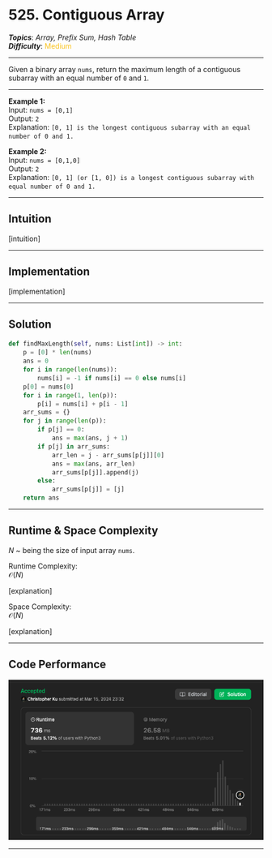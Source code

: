 # 525. Contiguous Array
***Topics***: *Array, Prefix Sum, Hash Table*  
***Difficulty***: <span style="color: #fac31d;">Medium</span>
<!-- green: #46c6c2, yellow: #fac31d, red: #f8615c-->
---
Given a binary array `nums`, return the maximum length of a contiguous subarray with an equal number of `0` and `1`.

---
**Example 1:**  
Input: `nums = [0,1]`  
Output: `2`  
Explanation: `[0, 1] is the longest contiguous subarray with an equal number of 0 and 1.`  

**Example 2:**  
Input: `nums = [0,1,0]`  
Output: `2`  
Explanation: `[0, 1] (or [1, 0]) is a longest contiguous subarray with equal number of 0 and 1.`

---
## Intuition
[intuition]

---
## Implementation
[implementation]

---
## Solution
```python
def findMaxLength(self, nums: List[int]) -> int:
    p = [0] * len(nums)
    ans = 0
    for i in range(len(nums)):
        nums[i] = -1 if nums[i] == 0 else nums[i]
    p[0] = nums[0]
    for i in range(1, len(p)):
        p[i] = nums[i] + p[i - 1]
    arr_sums = {}
    for j in range(len(p)):
        if p[j] == 0:
            ans = max(ans, j + 1)
        if p[j] in arr_sums:
            arr_len = j - arr_sums[p[j]][0]
            ans = max(ans, arr_len)
            arr_sums[p[j]].append(j)
        else:
            arr_sums[p[j]] = [j] 
    return ans
```
---
## Runtime & Space Complexity
$N$ ~ being the size of input array `nums`.  

Runtime Complexity:  
$\mathcal{O}(N)$

[explanation]

Space Complexity:  
$\mathcal{O}(N)$

[explanation]

---
## Code Performance
![525 code performance](../../resources/code-performances/lc-525.png)

---